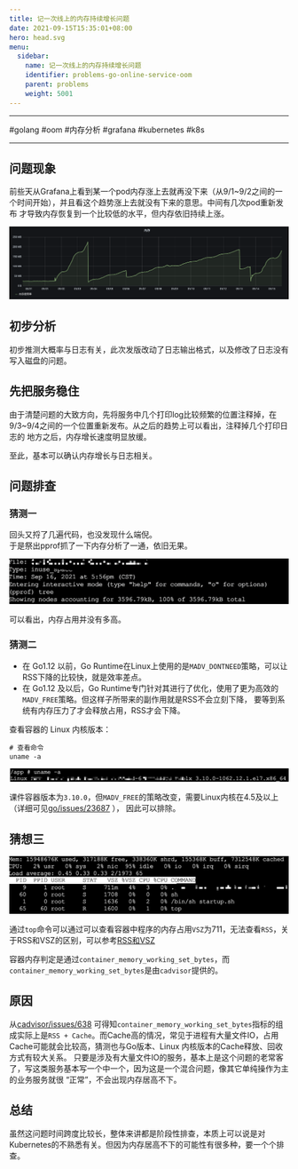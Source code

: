 ```yaml
---
title: 记一次线上的内存持续增长问题
date: 2021-09-15T15:35:01+08:00
hero: head.svg
menu:
  sidebar:
    name: 记一次线上的内存持续增长问题
    identifier: problems-go-online-service-oom
    parent: problems
    weight: 5001
---
```


---

#golang #oom #内存分析 #grafana #kubernetes #k8s

---

## 问题现象

前些天从Grafana上看到某一个pod内存涨上去就再没下来（从9/1~9/2之间的一个时间开始），并且看这个趋势涨上去就没有下来的意思。中间有几次pod重新发布
才导致内存恢复到一个比较低的水平，但内存依旧持续上涨。

![memory](memory.png)

## 初步分析

初步推测大概率与日志有关，此次发版改动了日志输出格式，以及修改了日志没有写入磁盘的问题。

## 先把服务稳住

由于清楚问题的大致方向，先将服务中几个打印log比较频繁的位置注释掉，在9/3~9/4之间的一个位置重新发布。从之后的趋势上可以看出，注释掉几个打印日志的
地方之后，内存增长速度明显放缓。

至此，基本可以确认内存增长与日志相关。

## 问题排查

### 猜测一

回头又捋了几遍代码，也没发现什么端倪。  
于是祭出pprof抓了一下内存分析了一通，依旧无果。

![pprof-tree](pprof-tree.png)

可以看出，内存占用并没有多高。

### 猜测二

- 在 Go1.12 以前，Go Runtime在Linux上使用的是`MADV_DONTNEED`策略，可以让RSS下降的比较快，就是效率差点。
- 在 Go1.12 及以后，Go Runtime专门针对其进行了优化，使用了更为高效的`MADV_FREE`策略。但这样子所带来的副作用就是RSS不会立刻下降，
  要等到系统有内存压力了才会释放占用，RSS才会下降。

查看容器的 Linux 内核版本：

```shell
# 查看命令
uname -a
```

![uname](uname.png)

课件容器版本为`3.10.0`，但`MADV_FREE`的策略改变，需要Linux内核在4.5及以上（详细可见[go/issues/23687](https://github.com/golang/go/issues/23687) ），
因此可以排除。

## 猜想三

![top](top.png)

通过`top`命令可以通过可以查看容器中程序的内存占用`VSZ`为711，无法查看`RSS`，关于RSS和VSZ的区别，可以参考[RSS和VSZ](https://ormissia.github.io/notes/linux/system/system/)

容器内存判定是通过`container_memory_working_set_bytes`，而`container_memory_working_set_bytes`是由`cadvisor`提供的。

## 原因

从[cadvisor/issues/638](https://github.com/google/cadvisor/issues/638) 可得知`container_memory_working_set_bytes`指标的组
成实际上是`RSS + Cache`。而Cache高的情况，常见于进程有大量文件IO，占用Cache可能就会比较高，猜测也与Go版本、Linux 内核版本的Cache释放、回收方式有较大关系。
只要是涉及有大量文件IO的服务，基本上是这个问题的老常客了，写这类服务基本写一个中一个，因为这是一个混合问题，像其它单纯操作为主的业务服务就很 “正常”，不会出现内存居高不下。

## 总结

虽然这问题时间跨度比较长，整体来讲都是阶段性排查，本质上可以说是对Kubernetes的不熟悉有关。但因为内存居高不下的可能性有很多种，要一个个排查。
